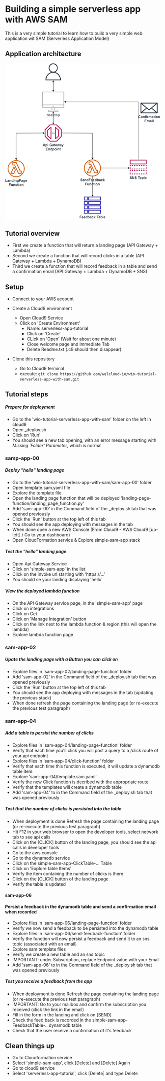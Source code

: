 # Building a simple serverless app with AWS SAM

This is a very simple tutorial to learn how to build a very simple web application wit SAM (Serverless Application Model)

## Application architecture

![](images/simple-serverless-app-architecture.png)

## Tutorial overview

- First we create a function that will return a landing page (API Gateway + Lambda) 
- Second we create a function that will record clicks in a table (API Gateway + Lambda + DynamoDB)
- Third we create a function that will record feedback in a table and send a confirmation email (API Gateway + Lambda + DynamoDB + SNS)

## Setup

* Connect to your AWS account
* Create a Cloud9 environment 
    * Open Cloud9 Service
    * Click on 'Create Environment'
        * Name: serverless-app-tutorial
        * Click on 'Create'
        * CLick on 'Open' (Wait for about one minute)
        * Close welcome page and Immediate Tab
        * Delete Readme.txt (.c9 should then disappear)
        
* Clone this repository
    * Go to Cloud9 terminal
    * execute: ```git clone https://github.com/welcloud-io/wio-tutorial-serverless-app-with-sam.git```

## Tutorial steps

##### Prepare for deployment
* Go to the 'wio-tutorial-serverless-app-with-sam' folder on the left in cloud9
* Open _deploy.sh
* Click on 'Run'
* You should see a new tab opening, with an error message 
starting with *Missing 'Folder' Parameter*, which is normal

### samp-app-00

##### Deploy "hello" landing page
* Go to the 'wio-tutorial-serverless-app-with-sam/sam-app-00' folder
* Open template.sam.yaml file
* Explore the template file
* Open the landing page function that will be deployed 'landing-page-function/landing_page_function.py'
* Add 'sam-app-00' in the Command field of the _deploy.sh tab that was opened previously
* Click the 'Run' button at the top left of this tab
* You should see the app deploying with messages in the tab
* When done open a new AWS Console (From Cloud9 - AWS Cloud9 [up-left] / Go to your dashboard)
* Open CloudFormation service & Explore simple-sam-app stack

##### Test the "hello" landing page
* Open Api Gateway Service
* Click on 'simple-sam-app' in the list
* Click on the invoke url starting with 'https://...'
* You should se your landing displaying 'hello'

##### View the deployed lambda function
* On the API Gateway service page, in the 'simple-sam-app' page
* Click on integrations
* Click on Get
* Click on 'Manage Integration' button
* Click on the link next to the lambda function & region (this will open the lambda)
* Explore lambda function page

### sam-app-02

##### Upate the landing page with a Button you can click on
* Explore files in 'sam-app-02/landing-page-function' folder
* Add 'sam-app-02' in the Command field of the _deploy.sh tab that was opened previously
* Click the 'Run' button at the top left of this tab
* You should see the app deploying with messages in the tab (updating the previous stack) 
* When done refresh the page containing the landing page (or re-execute the previous test paragraph)

### sam-app-04

##### Add a table to persist the number of clicks
* Explore files in 'sam-app-04/landing-page-function' folder
* Verify that each time you'll click you will post a query to a /click route of your api endpoint
* Explore files in 'sam-app-04/click-function' folder
* Verify that each time this function is executed, it will update a dynamodb table item
* Explore 'sam-app-04/template.sam.yaml'
* Verify the new Click function is decribed with the appropriate route
* Verify that the templates will create a dynamodb table
* Add 'sam-app-04' to in the Command field of the _deploy.sh tab that was opened previously

##### Test that the number of clicks is persisted into the table
* When deployment is done Refresh the page containing the landing page (or re-execute the previous test paragraph)
* Hit F12 in your web browser to open the developer tools, select network tab to see api calls
* Click on the [CLICK] button of the landing page, you should see the api calls in developer tools
* Go to the aws console
* Go to the dynamodb service
* Click on the simple-sam-app-ClickTable-... Table
* Click on 'Explore table Items'
* Verify the item containing the number of clicks is there
* Click on the [CLICK] button of the landing page
* Verify the table is updated

#### sam-app-06

#### Persist a feedback in the dynamodb table and send a confirmation email when recorded
* Explore files in 'sam-app-06/landing-page-function' folder 
* Verify we now send a feedback to be persisted into the dynamodb table
* Explore files in 'sam-app-06/send-feedback-function' folder 
* Verify the function will now persist a feedback and send it to an sns topic (associated with an email)
* Explore sam template files
* Verify we create a new table and an sns topic
* IMPORTANT: under Subscription, replace Endpoint value with your Email
* Add 'sam-app-06' to in the Command field of the _deploy.sh tab that was opened previously

##### Test you receive a feedback from the app
* When deployment is done Refresh the page containing the landing page (or re-execute the previous test paragraph)
* IMPORTANT: Go to your mailbox and confirm the subscription you received (click the link in the email)
* Fill in the form in the landing and click on [SEND]
* Check the feed back is recorded in the simple-sam-app-FeedbackTable-.. dynamodb table
* Check that the user receive a confirmation of it's feedback

## Clean things up
* Go to Cloudformation service
* Select 'simple-sam-app', click [Delete] and [Delete] Again
* Go to cloud9 service 
* Select 'serverless-app-tutorial', click [Delete] and type Delete